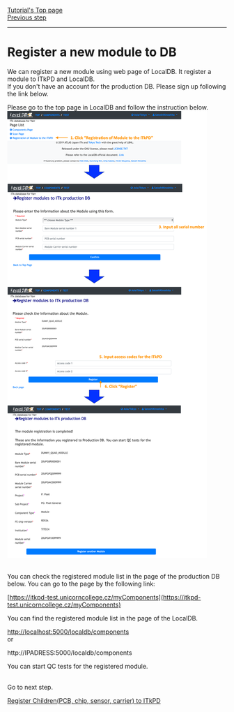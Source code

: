 [Tutorial's Top page](flow.md)<br>
[Previous step](register_bare.md)<br>
<hr>

# Register a new module to DB

We can register a new module using web page of LocalDB. It register a module to ITkPD and LocalDB.<br>
If you don't have an account for the production DB. Please sign up following the link below.<br>

Please go to the top page in LocalDB and follow the instruction below.
![Register_Module](../images/qc-flow/register_module.png)<br>


<br>
You can check the registered module list in the page of the production DB below. You can go to the page by the following link:

[https://itkpd-test.unicorncollege.cz/myComponents](https://itkpd-test.unicorncollege.cz/myComponents)<br>

You can find the registered module list in the page of the LocalDB.

[http://localhost:5000/localdb/components](http://localhost:5000/localdb/components)<br>
or

http://IPADRESS:5000/localdb/components


You can start QC tests for the registered module.<br>


<br>
Go to next step.<br>

[Register Children(PCB, chip, sensor, carrier) to ITkPD](nonelectricalbare.md)<br>
